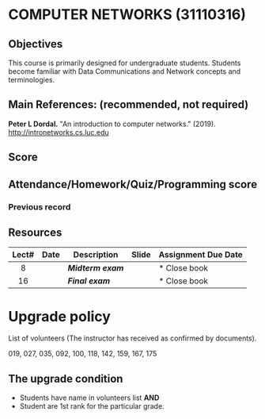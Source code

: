 # COMPUTER NETWORKS (31110316)

## Objectives
 This course is  primarily designed for undergraduate students. Students become familiar with Data Communications and Network concepts and terminologies.

## Main References: (recommended, not required)

**Peter L Dordal.** "An introduction to computer networks." (2019). http://intronetworks.cs.luc.edu

## Score

## Attendance/Homework/Quiz/Programming score


### Previous record


## Resources 

| Lect# | Date | Description  |Slide| Assignment Due Date |
|:-----:|------|-------------|----|---------------------|
| 8 |      | ***Midterm exam***   |            |* Close book    |
| 16 |      | ***Final exam***   |            |* Close book    |

# Upgrade policy

List of volunteers (The instructor has received as confirmed by documents).

019, 027, 035, 092, 100, 118, 142, 159, 167, 175

## The upgrade condition
* Students have name in volunteers list **AND** 
* Student are 1st rank for the particular grade.
